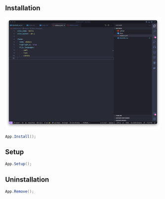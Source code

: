 ## Installation

![](images/a.png)

```csharp
App.Install();
```

## Setup

```csharp
App.Setup();
```

## Uninstallation

```csharp
App.Remove();
```